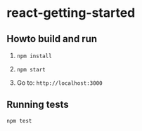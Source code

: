 # react-getting-started


## Howto build and run

1. `npm install`

2. `npm start`

3. Go to: `http://localhost:3000`

## Running tests

`npm test`
